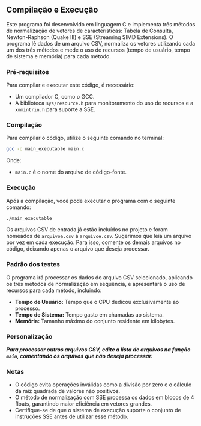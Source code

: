 ## Compilação e Execução

Este programa foi desenvolvido em linguagem C e implementa três métodos de normalização de vetores de características: Tabela de Consulta, Newton-Raphson (Quake III) e SSE (Streaming SIMD Extensions). O programa lê dados de um arquivo CSV, normaliza os vetores utilizando cada um dos três métodos e mede o uso de recursos (tempo de usuário, tempo de sistema e memória) para cada método.

### Pré-requisitos

Para compilar e executar este código, é necessário:

- Um compilador C, como o GCC.
- A biblioteca `sys/resource.h` para monitoramento do uso de recursos e a `xmmintrin.h` para suporte a SSE.

### Compilação

Para compilar o código, utilize o seguinte comando no terminal:

```bash
gcc -o main_executable main.c
```
Onde:

- `main.c` é o nome do arquivo de código-fonte.

### Execução

Após a compilação, você pode executar o programa com o seguinte comando:

```bash
./main_executable
```

Os arquivos CSV de entrada já estão incluídos no projeto e foram nomeados de `arquivoa.csv` a `arquivoe.csv`. Sugerimos que leia um arquivo por vez em cada execução. Para isso, comente os demais arquivos no código, deixando apenas o arquivo que deseja processar.

### Padrão dos testes

O programa irá processar os dados do arquivo CSV selecionado, aplicando os três métodos de normalização em sequência, e apresentará o uso de recursos para cada método, incluindo:

- **Tempo de Usuário:** Tempo que o CPU dedicou exclusivamente ao processo.
- **Tempo de Sistema:** Tempo gasto em chamadas ao sistema.
- **Memória:** Tamanho máximo do conjunto residente em kilobytes.

### Personalização

**__*Para processar outros arquivos CSV, edite a lista de arquivos na função `main`, comentando os arquivos que não deseja processar.*__**

### Notas

- O código evita operações inválidas como a divisão por zero e o cálculo da raiz quadrada de valores não positivos.
- O método de normalização com SSE processa os dados em blocos de 4 floats, garantindo maior eficiência em vetores grandes.
- Certifique-se de que o sistema de execução suporte o conjunto de instruções SSE antes de utilizar esse método.

